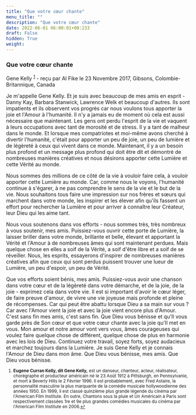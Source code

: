 ```yaml
---
title: "Que votre cœur chante"
menu_title: ""
description: "Que votre cœur chante"
date: 2022-06-01 06:00:01+00:233
draft: False
hidden: True
weight:
---
```

### Que votre cœur chante

Gene Kelly <sup id="a1">[1](#f1)</sup> - reçu par Al Fike le 23 Novembre 2017, Gibsons, Colombie-Britannique, Canada

Je m'appelle Gene Kelly. Et je suis avec beaucoup de mes amis en esprit - Danny Kay, Barbara Stanwick, Lawrence Welk et beaucoup d'autres. Ils sont impatients et ils observent vos progrès car nous voulons tous apporter la joie et l'Amour à l'humanité. Il n'y a jamais eu de moment où cela est aussi nécessaire que maintenant. Les gens ont perdu l'esprit de la vie et vaquent à leurs occupations avec tant de morosité et de stress. Il y a tant de malheur dans le monde. Et lorsque mes compatriotes et moi-même avons cherché à divertir l'humanité, c'était pour apporter un peu de joie, un peu de lumière et de légèreté à ceux qui vivent dans ce monde. Maintenant, il y a un besoin plus profond et un message plus profond qui doit être dit et démontré de nombreuses manières créatives et nous désirons apporter cette Lumière et cette Vérité au monde.

Nous sommes des millions de ce côté de la vie à vouloir faire cela, à vouloir apporter cette Lumière au monde. Car, comme nous le voyons, l'humanité continue à s'égarer, à ne pas comprendre le sens de la vie et le but de la vie. Nous souhaitons tous faire une impression sur nos frères et sœurs qui marchent dans votre monde, les inspirer et les élever afin qu'ils fassent un effort pour rechercher la Lumière et pour arriver à connaître leur Créateur, leur Dieu qui les aime tant.

Nous vous soutenons dans vos efforts - nous sommes très, très nombreux à vous soutenir, mes amis. Puissiez-vous ouvrir cette porte de Lumière, la laisser briller dans votre monde, brillante et belle, élevant et apportant la Vérité et l'Amour à de nombreuses âmes qui sont maintenant perdues. Mais quelque chose en elles a soif de la Vérité, a soif d'être libre et a soif de se réveiller. Nous, les esprits, essayerons d'inspirer de nombreuses manières créatives afin que ceux qui sont perdus puissent trouver une lueur de Lumière, un peu d'espoir, un peu de Vérité.

Que vos efforts soient bénis, mes amis. Puissiez-vous avoir une chanson dans votre cœur et de la légèreté dans votre démarche, et de la joie, de la joie - exprimez cela dans votre vie. Il est si important d'avoir le cœur léger, de faire preuve d'amour, de vivre une vie joyeuse mais profonde et pleine de récompenses. Car qui peut être abattu lorsque Dieu a sa main sur vous ? Car avec l'Amour vient la joie et avec la joie vient encore plus d'Amour. C'est sans fin mes amis, c'est sans fin. Que Dieu vous bénisse et qu'Il vous garde près de Son cœur et que votre cœur chante avec la joie qu'Il met en vous. Mon amour et notre amour vont vers vous, âmes courageuses qui voulez faire quelque chose de différent, quelque chose de plus en harmonie avec les lois de Dieu. Continuez votre travail, soyez forts, soyez audacieux et marchez toujours dans la Lumière. Je suis Gene Kelly et je connais l'Amour de Dieu dans mon âme. Que Dieu vous bénisse, mes amis. Que Dieu vous bénisse.
<small>

1. <large id="f1"> **Eugene Curran Kelly, dit Gene Kelly,** est un danseur, chanteur, acteur, réalisateur, chorégraphe et producteur américain né le 23 Août 1912 à Pittsburgh, en Pennsylvanie, et mort à Beverly Hills le 2 Février 1996. Il est probablement, avec Fred Astaire, la personnalité masculine la plus marquante de la comédie musicale hollywoodienne des années 1950. En 1999, il est classé quinzième plus grande légende du cinéma par l'American Film Institute. En outre, Chantons sous la pluie et Un Américain à Paris sont respectivement classées 1re et 9e plus grandes comédies musicales du cinéma par l'American Film Institute en 2006.[↩](#a1)
